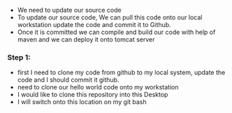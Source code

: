 - We need to update our source code
- To update our source code, We can pull this code onto our local workstation update the code and commit it to Github.
- Once it is committed we can compile and build our code with help of maven and we can deploy it onto tomcat server

### Step 1: 
- first I need to clone my code from github to my local system, update the code and I should commit it github.
- need to clone our hello world code onto my workstation
- I would like to clone this repository into this Desktop
- I will switch onto this location on my git bash


